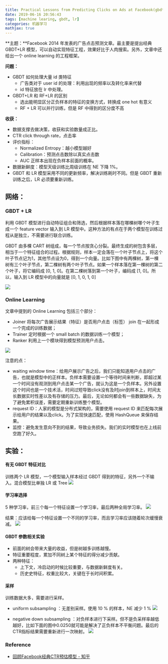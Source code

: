 ```yaml
---
title: Practical Lessons from Predicting Clicks on Ads at Facebook(gbdt + lr)
date: 2019-06-16 20:56:43
tags: [machine learing, gbdt, lr]
categories: 机器学习
mathjax: true
---
```


**主题：**Facebook 2014 年发表的广告点击预测文章。最主要是提出经典 GBDT+LR 模型，可以自动实现特征工程，效果好比于人肉搜索。另外，文章中还给出一个 online learning 的工程框架。

**问题：**
- GBDT 如何处理大量 id 类特征
    - 广告类对于 user id 的处理：利用出现的频率以及转化率来代替
    - id 特征放在 lr 中处理。
- GBDT+LR 和 RF+LR 的区别
    - 选出能明显区分正负样本的特征的变换方式，转换成 one hot 有意义
    - RF + LR 可以并行训练，但是 RF 中得到的区分度不高

**收获：**

- 数据支撑去做决策，收获和实验数量成正比。
- CTR click through rate，点击率
- 评价指标：
    - Normalized Entropy：越小模型越好
    - Calibration：预测点击数除以真实点击数
    - AUC 正样本出现在负样本前面的概率。
- 数据新鲜度：模型天级训练比周级训练在 NE 下降 1%。
- GBDT 和 LR 模型采用不同的更新频率，解决训练耗时不同。但是 GBDT 重新训练之后，LR 必须要重新训练。

## 网络：

### GBDT + LR
利用 GBDT 模型进行自动特征组合和筛选，然后根据样本落在哪棵树哪个叶子生成一个 feature vector 输入到 LR 模型中。这种方法的有点在于两个模型在训练过程从是独立，不需要进行联合训练。

GBDT 由多棵 CART 树组成，每一个节点按贪心分裂。最终生成的树包含多层，相当于一个特征组合的过程。根据规则，样本一定会落在一个叶子节点上，将这个叶子节点记为1，其他节点设为0，得到一个向量。比如下图中有两棵树，第一棵树有三个叶子节点，第二棵树有两个叶子节点。如果一个样本落在第一棵树的第二个叶子，将它编码成 [0, 1, 0]。在第二棵树落到第一个叶子，编码成 [1, 0]。所以，输入到 LR 模型中的向量就是 [0, 1, 0, 1, 0]

![](http://media.xiang578.com/15529885839484.jpg)

### Online Learning

文章中提到的 Online Learning 包括三个部分：
- Joiner 将每次广告展示结果（特征）是否用户点击（标签） join 在一起形成一个完成的训练数据；
- Trainer 定时根据一个 small batch 的数据训练一个模型；
- Ranker 利用上一个模块得到模型预测用户点击。

![](http://media.xiang578.com/15529904431696.jpg)
 
注意的点：
- waiting window time：给用户展示广告之后，我们只能知道用户点击的广告，也就是模型中的正样本。负样本需要设置一个等待时间来判断，即超过某一个时间没有观测到用户点击某一个广告，就认为这是一个负样本。另外设置这个时间也是一个技术活，时间过短导致click没有及时join到样本上，时间太长数据实时性差以及有存储的压力。最后，无论如何都会有一些数据缺失，为了避免累积误差，需要定期重新训练整个模型。
- request ID：人家的模型是分布式架构的，需要使用 request ID 来匹配每次展示给用户的结果以及click。为了实现快速匹配，使用 HashQueue 来保存结果。
- 监控：避免发生意向不到的结果，导致业务损失。我们的实时模型也在上线前空跑了好久。

## 实验：

#### 有无 GBDT 特征对比

训练两个 LR 模型，一个模型输入样本经过 GBDT 得到的特征，另外一个不输入。混合模型比单独 LR 或 Tree 
![](http://media.xiang578.com/15529901354294.jpg)

#### 学习率选择

5 种学习率，前三个每一个特征设置一个学习率，最后两种全局学习率。
![](http://media.xiang578.com/15541928146842.jpg)

结果：应该给每一个特征设置一个不同的学习率，而且学习率应该随着轮次缓慢衰减。
![](http://media.xiang578.com/15541931302704.jpg)

#### GBDT 参数相关实验

- 前面的树会带来大量的收益，但是树越多训练越慢。
- 特征重要程度，累加不同树上某个特征的得分减少贡献。
- 两种特征：
    - 上下文，冷启动的时候比较重要，与数据新鲜度有关。
    - 历史史特征，权重比较大，关键在于长时间积累。

#### 采样

训练数据大多，需要进行采样。

- uniform subsampling ：无差别采样。使用 10 % 的样本，NE 减少 1 %
![](http://media.xiang578.com/15542640937514.jpg)

- negative down subsampling ：对负样本进行下采样。但不是负采样率越低越好，比如下面的图中0.0250就可能是解决了正负样本不平衡问题。最后的CTR指标结果需要重新进行一次映射。
![](http://media.xiang578.com/15542641884458.jpg)

### Reference

- [回顾Facebook经典CTR预估模型 - 知乎](https://zhuanlan.zhihu.com/p/57987311)